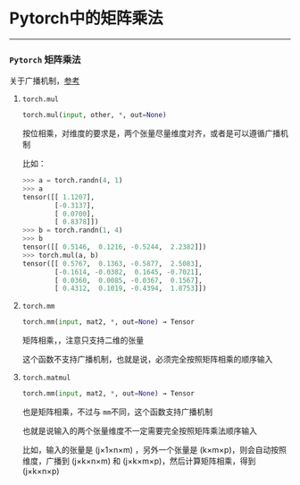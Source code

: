 # Pytorch中的矩阵乘法


------

<!-- more -->

### `Pytorch` 矩阵乘法

关于广播机制，[参考](https://shmilywh.github.io/2021/01/13/python%E4%B8%AD%E7%9A%84%E5%B9%BF%E6%92%AD%E6%9C%BA%E5%88%B6/)

1. `torch.mul`
   
   ```python
   torch.mul(input, other, *, out=None)
   ```
   
   按位相乘，对维度的要求是，两个张量尽量维度对齐，或者是可以遵循广播机制
   
   比如：
   
   ```python
   >>> a = torch.randn(4, 1)
   >>> a
   tensor([[ 1.1207],
           [-0.3137],
           [ 0.0700],
           [ 0.8378]])
   >>> b = torch.randn(1, 4)
   >>> b
   tensor([[ 0.5146,  0.1216, -0.5244,  2.2382]])
   >>> torch.mul(a, b)
   tensor([[ 0.5767,  0.1363, -0.5877,  2.5083],
           [-0.1614, -0.0382,  0.1645, -0.7021],
           [ 0.0360,  0.0085, -0.0367,  0.1567],
           [ 0.4312,  0.1019, -0.4394,  1.8753]])
   ```

2. `torch.mm`
   
   ```python
   torch.mm(input, mat2, *, out=None) → Tensor
   ```
   
   矩阵相乘，，注意只支持二维的张量
   
   这个函数不支持广播机制，也就是说，必须完全按照矩阵相乘的顺序输入

3. `torch.matmul`
   
   ```python
   torch.mm(input, mat2, *, out=None) → Tensor
   ```
   
   也是矩阵相乘，不过与 `mm`不同，这个函数支持广播机制
   
   也就是说输入的两个张量维度不一定需要完全按照矩阵乘法顺序输入
   
   比如，输入的张量是 (j×1×n×m) ，另外一个张量是 (k×m×p)，则会自动按照维度，广播到 (j×k×n×m) 和 (j×k×m×p)，然后计算矩阵相乘，得到 (j×k×n×p)

